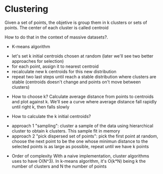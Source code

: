Clustering
==========
Given a set of points, the objetive is group them in k clusters or sets of points. The center of each cluster is called centroid  

How to do that in the context of massive datasets?. 

* K-means algorithm
- let's set k initial centroids chosen at random (later we'll see two better approaches for selection)
- for each point, assign it to nearest centroid
- recalculate new k centroids for this new distribution
- repeat two last steps until reach a stable distribution where clusters are stable (centroids doesn't change and points on't move between clusters)  

* How to choose k?
Calculate average distance from points to centroids and plot against k. We'll see a curve where average distance fall rapidly until right k, then falls slowly 

* How to calculate the k initial centroids? 
- approach 1 "sampling": cluster a sample of the data using hierarchical cluster to obtain k clusters. This sample fit in memory
- approach 2 "pick dispersed set of points": pick the first point at random, choose the next point to be the one whose minimun distance to the selected points is as large as possible, repeat until we have k points  

* Order of complexity
With a naive implementation, cluster algorithms uses to have O(N^3). In k-means algorithm, it's O(k*N) being k the number of clusters and N the number of points


